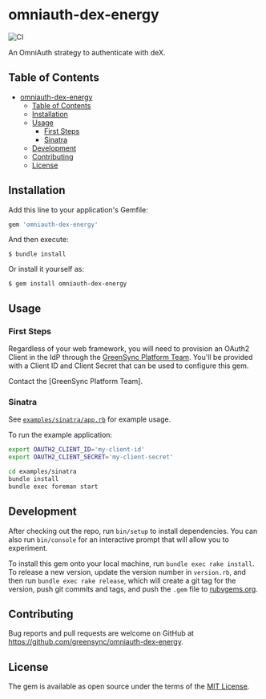 # omniauth-dex-energy

![CI](https://github.com/greensync/omniauth-dex-energy/workflows/CI/badge.svg)

An OmniAuth strategy to authenticate with deX.

## Table of Contents

- [omniauth-dex-energy](#omniauth-dex-energy)
  - [Table of Contents](#table-of-contents)
  - [Installation](#installation)
  - [Usage](#usage)
    - [First Steps](#first-steps)
    - [Sinatra](#sinatra)
  - [Development](#development)
  - [Contributing](#contributing)
  - [License](#license)

## Installation

Add this line to your application's Gemfile:

```ruby
gem 'omniauth-dex-energy'
```

And then execute:

    $ bundle install

Or install it yourself as:

    $ gem install omniauth-dex-energy

## Usage

### First Steps

Regardless of your web framework, you will need to provision an OAuth2 Client in the IdP through the [GreenSync Platform Team](mailto:internalplatform@greensync.com.au). You'll be provided with a Client ID and Client Secret that can be used to configure this gem.

Contact the [GreenSync Platform Team].

### Sinatra

See [`examples/sinatra/app.rb`](examples/sinatra/app.rb) for example usage.

To run the example application:

```bash
export OAUTH2_CLIENT_ID='my-client-id'
export OAUTH2_CLIENT_SECRET='my-client-secret'

cd examples/sinatra
bundle install
bundle exec foreman start
```

## Development

After checking out the repo, run `bin/setup` to install dependencies. You can also run `bin/console` for an interactive prompt that will allow you to experiment.

To install this gem onto your local machine, run `bundle exec rake install`. To release a new version, update the version number in `version.rb`, and then run `bundle exec rake release`, which will create a git tag for the version, push git commits and tags, and push the `.gem` file to [rubygems.org](https://rubygems.org).

## Contributing

Bug reports and pull requests are welcome on GitHub at https://github.com/greensync/omniauth-dex-energy.


## License

The gem is available as open source under the terms of the [MIT License](https://opensource.org/licenses/MIT).
